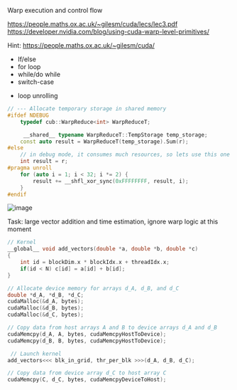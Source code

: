 Warp execution and control flow

https://people.maths.ox.ac.uk/~gilesm/cuda/lecs/lec3.pdf
https://developer.nvidia.com/blog/using-cuda-warp-level-primitives/

Hint: https://people.maths.ox.ac.uk/~gilesm/cuda/

- If/else
- for loop
- while/do while
- switch-case
+ loop unrolling

```c++
// --- Allocate temporary storage in shared memory 
#ifdef NDEBUG
	typedef cub::WarpReduce<int> WarpReduceT;

	 __shared__ typename WarpReduceT::TempStorage temp_storage;
	const auto result = WarpReduceT(temp_storage).Sum(r);
#else
	// in debug mode, it consumes much resources, so lets use this one
	int result = r;
#pragma unroll
	for (auto i = 1; i < 32; i *= 2) {
		result += __shfl_xor_sync(0xFFFFFFFF, result, i);
	}
#endif
```
![image](https://github.com/gagikh/cuda/assets/7694001/d483440c-3828-4ae7-8f7a-f6601242d0a5)


Task: large vector addition and time estimation, ignore warp logic at this moment

```c++
// Kernel
__global__ void add_vectors(double *a, double *b, double *c)
{
    int id = blockDim.x * blockIdx.x + threadIdx.x;
    if(id < N) c[id] = a[id] + b[id];
}

// Allocate device memory for arrays d_A, d_B, and d_C
double *d_A, *d_B, *d_C;
cudaMalloc(&d_A, bytes);
cudaMalloc(&d_B, bytes);
cudaMalloc(&d_C, bytes);

// Copy data from host arrays A and B to device arrays d_A and d_B
cudaMemcpy(d_A, A, bytes, cudaMemcpyHostToDevice);
cudaMemcpy(d_B, B, bytes, cudaMemcpyHostToDevice);

 // Launch kernel
add_vectors<<< blk_in_grid, thr_per_blk >>>(d_A, d_B, d_C);

// Copy data from device array d_C to host array C
cudaMemcpy(C, d_C, bytes, cudaMemcpyDeviceToHost);
```
